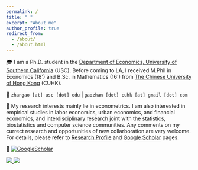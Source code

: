 ```yaml
---
permalink: /
title: " "
excerpt: "About me"
author_profile: true
redirect_from: 
  - /about/
  - /about.html
---
```




🎓 I am a Ph.D. student in the [Department of Economics, University of Southern California](https://dornsife.usc.edu/econ/about-us/) (USC). Before coming to LA, I received M.Phil in Economics (18') and B.Sc. in Mathematics (16') from [The Chinese University of Hong Kong](https://www.cuhk.edu.hk/english/index.html) (CUHK).

💬 `zhangao [at] usc [dot] edu` | `gaozhan [dot] cuhk [at] gmail [dot] com`

📖 My research interests mainly lie in econometrics. I am also interested in empirical studies in labor economics, urban economics, and financial economics, and interdisciplinary research joint with the statistics, biostatistics and computer science communities. Any comments on my currect research and opportunities of new collarboration are very welcome. For details, please refer to [Research Profile](https://zhan-gao.github.io/research/) and [Google Scholar](https://scholar.google.com/citations?user=cYUBC7AAAAAJ&hl=en&oi=ao) pages.

🔗  <a href='https://scholar.google.com/citations?user=cYUBC7AAAAAJ&hl=en&oi=ao' target="_blank">
    <img alt='GoogleScholar' src='https://img.shields.io/badge/Scholar-100000?style=flat&logo=GoogleScholar&logoColor=white&&color=0181FF'>
</a>

<a href="https://zhan-gao.github.io/files/cv.pdf">
    <img src="https://img.shields.io/badge/PDF-CV-red?style=flat-square&logo=adobe">
</a>  

<a href="https://zhan-gao.github.io/research">
    <img src="https://img.shields.io/badge/Website-Research-red?style=flat-square">
</a>  

